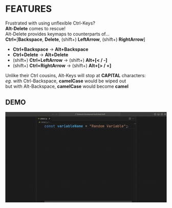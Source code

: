 # FEATURES

Frustrated with using unflexible Ctrl-Keys?  
**Alt-Delete** comes to rescue!  
Alt-Delete provides keymaps to counterparts of...  
**Ctrl+**[**Backspace**, **Delete**, (shift+) **LeftArrow**, (shift+) **RightArrow**]

- **Ctrl+Backspace** → **Alt+Backspace**
- **Ctrl+Delete** → **Alt+Delete**
- (shift+) **Ctrl+LeftArrow** → (shift+) **Alt+[< / -]**
- (shift+) **Ctrl+RightArrow** → (shift+) **Alt+[> / +]**

Unlike their Ctrl cousins, Alt-Keys will stop at **CAPITAL** characters:  
*eg.* with Ctrl-Backspace, **camelCase** would be wiped out  
but with Alt-Backspace, **camelCase** would become **camel**

## DEMO

![Demo](https://github.com/CarbonicSoda/vscode-alt-delete/blob/master/media/showcase.gif?raw=true)
